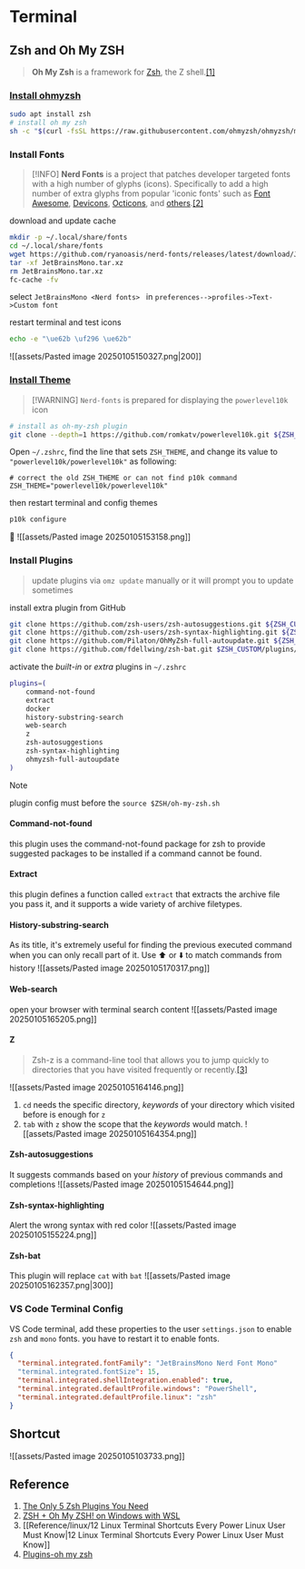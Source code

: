 # Terminal

## Zsh and Oh My ZSH

> __Oh My Zsh__ is a framework for [Zsh](https://www.zsh.org), the Z shell.[\[1\]](https://github.com/ohmyzsh/ohmyzsh/wiki/Installing-ZSH)

### [Install ohmyzsh](https://github.com/ohmyzsh/ohmyzsh?tab=readme-ov-file#basic-installation)

```bash
sudo apt install zsh
# install oh my zsh
sh -c "$(curl -fsSL https://raw.githubusercontent.com/ohmyzsh/ohmyzsh/master/tools/install.sh)"
```

### Install Fonts

> [!INFO]
> __Nerd Fonts__ is a project that patches developer targeted fonts with a high number of glyphs (icons). Specifically to add a high number of extra glyphs from popular 'iconic fonts' such as [Font Awesome](https://github.com/FortAwesome/Font-Awesome), [Devicons](https://github.com/devicons/devicon), [Octicons](https://github.com/primer/octicons), and [others](https://github.com/ryanoasis/nerd-fonts#glyph-sets).[\[2\]](https://github.com/ryanoasis/nerd-fonts)

download and update cache

```bash
mkdir -p ~/.local/share/fonts
cd ~/.local/share/fonts
wget https://github.com/ryanoasis/nerd-fonts/releases/latest/download/JetBrainsMono.tar.xz
tar -xf JetBrainsMono.tar.xz
rm JetBrainsMono.tar.xz
fc-cache -fv
```

select `JetBrainsMono <Nerd fonts> ` in `preferences-->profiles->Text->Custom font`

restart terminal and test icons

```bash
echo -e "\ue62b \uf296 \ue62b"
```

![[assets/Pasted image 20250105150327.png|200]]

### [Install Theme](https://github.com/romkatv/powerlevel10k?tab=readme-ov-file#oh-my-zsh)

> [!WARNING] `Nerd-fonts` is prepared for displaying the `powerlevel10k` icon

```bash
# install as oh-my-zsh plugin
git clone --depth=1 https://github.com/romkatv/powerlevel10k.git ${ZSH_CUSTOM:-$HOME/.oh-my-zsh/custom}/themes/powerlevel10k
```

Open `~/.zshrc`, find the line that sets `ZSH_THEME`, and change its value to `"powerlevel10k/powerlevel10k"` as following:

```text
# correct the old ZSH_THEME or can not find p10k command
ZSH_THEME="powerlevel10k/powerlevel10k"
```

then restart terminal and config themes

```bash
p10k configure
```

🥳
![[assets/Pasted image 20250105153158.png]]

### Install Plugins

> update plugins via `omz update` manually or it will prompt you to update sometimes

install extra plugin from GitHub

```bash
git clone https://github.com/zsh-users/zsh-autosuggestions.git ${ZSH_CUSTOM:-~/.oh-my-zsh/custom}/plugins/zsh-autosuggestions
git clone https://github.com/zsh-users/zsh-syntax-highlighting.git ${ZSH_CUSTOM:-~/.oh-my-zsh/custom}/plugins/zsh-syntax-highlighting
git clone https://github.com/Pilaton/OhMyZsh-full-autoupdate.git ${ZSH_CUSTOM:-~/.oh-my-zsh/custom}/plugins/ohmyzsh-full-autoupdate
git clone https://github.com/fdellwing/zsh-bat.git $ZSH_CUSTOM/plugins/zsh-bat
```

activate the _built-in_ or _extra_ plugins in `~/.zshrc`

```bash
plugins=(
    command-not-found
    extract
    docker
    history-substring-search
    web-search
    z
    zsh-autosuggestions
    zsh-syntax-highlighting
    ohmyzsh-full-autoupdate
)
```

> [!NOTE]
 > plugin config must before the `source $ZSH/oh-my-zsh.sh`

#### Command-not-found

this plugin uses the command-not-found package for zsh to provide suggested packages to be installed if a command cannot be found.

#### Extract

this plugin defines a function called `extract` that extracts the archive file you pass it, and it supports a wide variety of archive filetypes.

#### History-substring-search

As its title, it's extremely useful for finding the previous executed command when you can only recall part of it.
Use ⬆️ or ⬇️ to match commands from history
![[assets/Pasted image 20250105170317.png]]

#### Web-search

open your browser with terminal search content
![[assets/Pasted image 20250105165205.png]]

#### Z

> Zsh-z is a command-line tool that allows you to jump quickly to directories that you have visited frequently or recently.[\[3\]](https://github.com/agkozak/zsh-z)

![[assets/Pasted image 20250105164146.png]]
1. `cd` needs the specific directory, _keywords_ of your directory which visited before is enough for `z`
2. `tab` with `z` show the scope that the _keywords_ would match.
![[assets/Pasted image 20250105164354.png]]

#### Zsh-autosuggestions

It suggests commands based on your _history_ of previous commands and completions
![[assets/Pasted image 20250105154644.png]]

#### Zsh-syntax-highlighting

Alert the wrong syntax with red color
![[assets/Pasted image 20250105155224.png]]

#### Zsh-bat

This plugin will replace `cat` with `bat`
![[assets/Pasted image 20250105162357.png|300]]

### VS Code Terminal Config

VS Code terminal, add these properties to the user `settings.json` to enable `zsh`
and `mono` fonts. you have to restart it to enable fonts.

```json
{
  "terminal.integrated.fontFamily": "JetBrainsMono Nerd Font Mono"
  "terminal.integrated.fontSize": 15,
  "terminal.integrated.shellIntegration.enabled": true,
  "terminal.integrated.defaultProfile.windows": "PowerShell",
  "terminal.integrated.defaultProfile.linux": "zsh"
}
```

## Shortcut

![[assets/Pasted image 20250105103733.png]]

## Reference

1. [The Only 5 Zsh Plugins You Need](https://catalins.tech/zsh-plugins/)
2. [ZSH + Oh My ZSH! on Windows with WSL](https://dev.to/equiman/zsh-on-windows-with-wsl-1jck)
3. [[Reference/linux/12 Linux Terminal Shortcuts Every Power Linux User Must Know|12 Linux Terminal Shortcuts Every Power Linux User Must Know]]
4. [Plugins-oh my zsh](https://github.com/ohmyzsh/ohmyzsh/wiki/Plugins)
